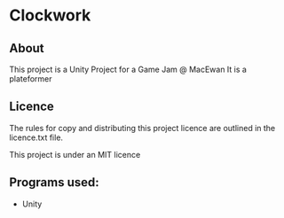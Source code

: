 
# Clockwork

## About

This project is a Unity Project for a Game Jam \@ MacEwan
It is a plateformer

## Licence

The rules for copy and distributing this project licence are 
outlined in the licence.txt file.

This project is under an MIT licence 

## Programs used:

 * Unity

